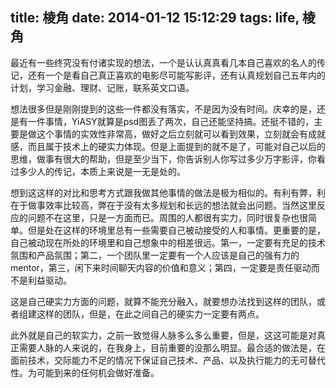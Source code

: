 title: 棱角
date: 2014-01-12 15:12:29
tags: life, 棱角
---

最近有一些终究没有付诸实现的想法，一个是认认真真看几本自己喜欢的名人的传记，还有一个是看自己真正喜欢的电影尽可能写影评，还有认真规划自己五年内的计划，学习金融、理财、记账，联系英文口语。

想法很多但是刚刚提到的这些一件都没有落实，不是因为没有时间。庆幸的是，还是有一件事情，YiASY就算是psd图丢了两次，自己还能坚持搞。还挺不错的，主要是做这个事情的实效性非常高，做好之后立刻就可以看到效果，立刻就会有成就感，而且属于技术上的硬实力体现。但是上面提到的就不是了，可能对自己以后的思维，做事有很大的帮助，但是至少当下，你告诉别人你写过多少万字影评，你看过多少人的传记，本质上来说是一无是处的。

想到这这样的对比和思考方式跟我做其他事情的做法是极为相似的。有利有弊，利在于做事效率比较高，弊在于没有太多规划和长远的想法就会出问题。当然这里反应的问题不在这里，只是一方面而已。周围的人都很有实力，同时很复杂也很简单。但是处在这样的环境里总有一些需要自己被动接受的人和事情。更重要的是，自己被动现在所处的环境里和自己想象中的相差很远。第一，一定要有充足的技术氛围和产品氛围；第二，一个团队里一定要有一个人应该是自己的强有力的mentor，第三，闲下来时间聊天内容的价值和意义；第四，一定要是责任驱动而不是利益驱动。

这是自己硬实力方面的问题，就算不能充分融入，就要想办法找到这样的团队，或者组建这样的团队，但是，在此之间自己的硬实力一定要有两点。

此外就是自己的软实力，之前一致觉得人脉多么多么重要，但是，这这可能是对真正需要人脉的人来说的，在我身上，目前重要的没那么明显。最合适的做法是，在面前技术，交际能力不足的情况下保证自己技术、产品、以及执行能力的无可替代性。为可能到来的任何机会做好准备。